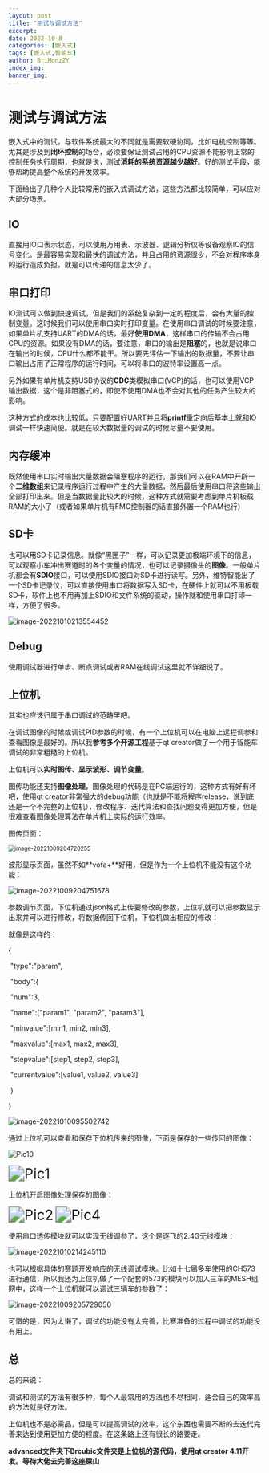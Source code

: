```yaml
---
layout: post
title: "测试与调试方法"
excerpt: 
date: 2022-10-8
categories: [嵌入式]
tags: [嵌入式,智能车]
author: BriMonzZY
index_img: 
banner_img: 
---
```


# 测试与调试方法

嵌入式中的测试，与软件系统最大的不同就是需要软硬协同，比如电机控制等等。尤其是涉及到**闭环控制**的场合，必须要保证测试占用的CPU资源不能影响正常的控制任务执行周期，也就是说，测试**消耗的系统资源越少越好**。好的测试手段，能够帮助提高整个系统的开发效率。

下面给出了几种个人比较常用的嵌入式调试方法，这些方法都比较简单，可以应对大部分场景。

## IO

直接用IO口表示状态，可以使用万用表、示波器、逻辑分析仪等设备观察IO的信号变化。是最容易实现和最快的调试方法，并且占用的资源很少，不会对程序本身的运行造成负担，就是可以传递的信息太少了。

## 串口打印

IO测试可以做到快速调试，但是我们的系统复杂到一定的程度后，会有大量的控制变量。这时候我们可以使用串口实时打印变量。在使用串口调试的时候要注意，如果单片机支持UART的DMA的话，最好**使用DMA**，这样串口的传输不会占用CPU的资源。如果没有DMA的话，要注意，串口的输出是**阻塞**的，也就是说串口在输出的时候，CPU什么都不能干。所以要先评估一下输出的数据量，不要让串口输出占用了正常程序的运行时间，可以将串口的波特率设置高一点。

另外如果有单片机支持USB协议的**CDC**类模拟串口(VCP)的话，也可以使用VCP输出数据，这个是非阻塞式的，即使不使用DMA也不会对其他的任务产生较大的影响。

这种方式的成本也比较低，只要配置好UART并且将**printf**重定向后基本上就和IO调试一样快速简便。就是在较大数据量的调试的时候尽量不要使用。

## 内存缓冲

既然使用串口实时输出大量数据会阻塞程序的运行，那我们可以在RAM中开辟一个**二维数组**来记录程序运行过程中产生的大量数据，然后最后使用串口将这些输出全部打印出来。但是当数据量比较大的时候，这种方式就需要考虑到单片机板载RAM的大小了（或者如果单片机有FMC控制器的话直接外置一个RAM也行）

## SD卡

也可以用SD卡记录信息。就像“黑匣子”一样，可以记录更加极端环境下的信息，可以观察小车冲出赛道时的各个变量的情况，也可以记录摄像头的**图像**。一般单片机都会有**SDIO**接口，可以使用SDIO接口对SD卡进行读写。另外，维特智能出了一个SD卡记录仪，可以直接使用串口将数据写入SD卡，在硬件上就可以不用板载SD卡，软件上也不用再加上SDIO和文件系统的驱动，操作就和使用串口打印一样，方便了很多。

![image-20221010213554452](https://raw.githubusercontent.com/BriMonzZY/blog-image/main/img/202210102135675.png)

## Debug

使用调试器进行单步、断点调试或者RAM在线调试这里就不详细说了。

## 上位机

其实也应该归属于串口调试的范畴里吧。

在调试图像的时候或调试PID参数的时候，有一个上位机可以在电脑上远程调参和查看图像是最好的。所以我**参考多个开源工程**基于qt creator做了一个用于智能车调试的非常粗糙的上位机。

上位机可以**实时图传、显示波形、调节变量**。

图传功能还支持**图像处理**，图像处理的代码是在PC端运行的，这种方式有好有坏吧，使用qt creator非常强大的debug功能（也就是不能将程序release，说到底还是一个不完整的上位机），修改程序、迭代算法和查找问题变得更加方便，但是很难查看图像处理算法在单片机上实际的运行效率。

图传页面：

<img src="https://raw.githubusercontent.com/BriMonzZY/blog-image/main/img/202210092047383.png" alt="image-20221009204720255" style="zoom:80%;" />

波形显示页面，虽然不如**vofa+**好用，但是作为一个上位机不能没有这个功能：

![image-20221009204751678](https://raw.githubusercontent.com/BriMonzZY/blog-image/main/img/202210092047677.png)

参数调节页面，下位机通过json格式上传要修改的参数，上位机就可以把参数显示出来并可以进行修改，将数据传回下位机，下位机做出相应的修改：

就像是这样的：

{

​	"type":"param",

​	"body":{

​		"num":3,

​		"name":["param1", "param2", "param3"],

​		"minvalue":[min1, min2, min3],

​		"maxvalue":[max1, max2, max3],

​		"stepvalue":[step1, step2, step3],

​		"currentvalue":[value1, value2, value3]

​	}

}

![image-20221010095502742](https://raw.githubusercontent.com/BriMonzZY/blog-image/main/img/202210100955926.png)

通过上位机可以查看和保存下位机传来的图像，下面是保存的一些传回的图像：

![Pic10](https://raw.githubusercontent.com/BriMonzZY/blog-image/main/img/202210092043994.png)

<img src="https://raw.githubusercontent.com/BriMonzZY/blog-image/main/img/202210092043119.png" alt="Pic1" style="zoom: 200%;" />

上位机开启图像处理保存的图像：

<img src="https://raw.githubusercontent.com/BriMonzZY/blog-image/main/img/202210092046156.png" alt="Pic2" style="zoom:200%;" />

<img src="https://raw.githubusercontent.com/BriMonzZY/blog-image/main/img/202210092046178.png" alt="Pic4" style="zoom:200%;" />



使用串口透传模块就可以实现无线调参了，这个是逐飞的2.4G无线模块：

![image-20221010214245110](https://raw.githubusercontent.com/BriMonzZY/blog-image/main/img/202210102142547.png)

也可以根据具体的赛题开发响应的无线调试模块。比如十七届多车使用的CH573进行通信，所以我还为上位机做了一个配套的573的模块可以加入三车的MESH组网中，这样一个上位机就可以调试三辆车的参数了：

![image-20221009205729050](https://raw.githubusercontent.com/BriMonzZY/blog-image/main/img/202210092057258.png)

可惜的是，因为太懒了，调试的功能没有太完善，比赛准备的过程中调试的功能没有用上。



## 总

总的来说：

调试和测试的方法有很多种，每个人最常用的方法也不尽相同，适合自己的效率高的方法就是好方法。

上位机也不是必需品，但是可以提高调试的效率，这个东西也需要不断的去迭代完善来达到使用更加方便的程度。在这条路上还有很长的路要走。

**advanced文件夹下Brcubic文件夹是上位机的源代码，使用qt creator 4.11开发。等待大佬去完善这座屎山**

